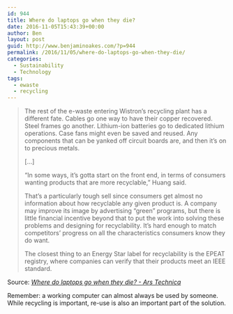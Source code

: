 ```yaml
---
id: 944
title: Where do laptops go when they die?
date: 2016-11-05T15:43:39+00:00
author: Ben
layout: post
guid: http://www.benjaminoakes.com/?p=944
permalink: /2016/11/05/where-do-laptops-go-when-they-die/
categories:
  - Sustainability
  - Technology
tags:
  - ewaste
  - recycling
---
```

> The rest of the e-waste entering Wistron&#8217;s recycling plant has a different fate. Cables go one way to have their copper recovered. Steel frames go another. Lithium-ion batteries go to dedicated lithium operations. Case fans might even be saved and reused. Any components that can be yanked off circuit boards are, and then it&#8217;s on to precious metals.
> 
> [...]
> 
> &#8220;In some ways, it&#8217;s gotta start on the front end, in terms of consumers wanting products that are more recyclable,&#8221; Huang said.
> 
> That&#8217;s a particularly tough sell since consumers get almost no information about how recyclable any given product is. A company may improve its image by advertising &#8220;green&#8221; programs, but there is little financial incentive beyond that to put the work into solving these problems and designing for recyclability. It&#8217;s hard enough to match competitors&#8217; progress on all the characteristics consumers know they do want.
> 
> The closest thing to an Energy Star label for recyclability is the EPEAT registry, where companies can verify that their products meet an IEEE standard.

Source: _[Where do laptops go when they die? - Ars Technica](http://arstechnica.com/science/2016/10/where-do-laptops-go-when-they-die/)_

Remember: a working computer can almost always be used by someone.  While recycling is important, re-use is also an important part of the solution.